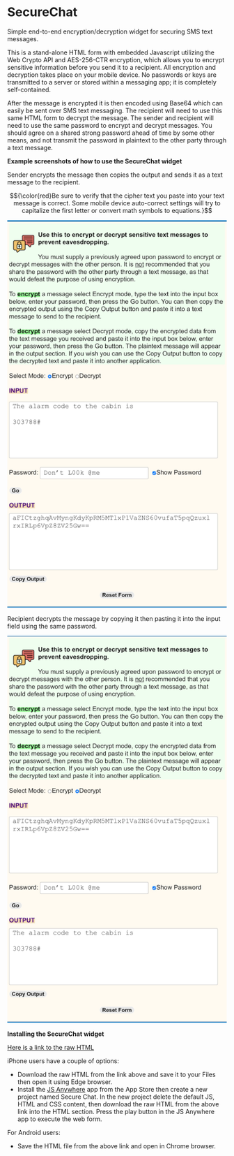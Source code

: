 # SecureChat
Simple end-to-end encryption/decryption widget for securing SMS text messages.

This is a stand-alone HTML form with embedded Javascript utilizing the Web Crypto API and AES-256-CTR encryption, which allows you to encrypt sensitive information before you send it to a recipient.  All encryption and decryption takes place on your mobile device.  No passwords or keys are transmitted to a server or stored within a messaging app; it is completely self-contained.

After the message is encrypted it is then encoded using Base64 which can easily be sent over SMS text messaging.  The recipient will need to use this same HTML form to decrypt the message.  The sender and recipient will need to use the same password to encrypt and decrypt messages.  You should agree on a shared strong password ahead of time by some other means, and not transmit the password in plaintext to the other party through a text message.

**Example screenshots of how to use the SecureChat widget**

Sender encrypts the message then copies the output and sends it as a text message to the recipient.

$${\color{red}Be sure to verify that the cipher text you paste into your text message is correct.  Some mobile device auto-correct settings will try to capitalize the first letter or convert math symbols to equations.}$$

![alt text](https://raw.githubusercontent.com/billchaison/SecureChat/main/e.png)

Recipient decrypts the message by copying it then pasting it into the input field using the same password.

![alt text](https://raw.githubusercontent.com/billchaison/SecureChat/main/d.png)

**Installing the SecureChat widget**

[Here is a link to the raw HTML](https://raw.githubusercontent.com/billchaison/SecureChat/refs/heads/main/secure_chat.html)

iPhone users have a couple of options:

* Download the raw HTML from the link above and save it to your Files then open it using Edge browser.
* Install the [JS Anywhere](https://apps.apple.com/us/app/javascript-anywhere-jsanywhere/id363452277) app from the App Store then create a new project named Secure Chat.  In the new project delete the default JS, HTML and CSS content, then download the raw HTML from the above link into the HTML section.  Press the play button in the JS Anywhere app to execute the web form.

For Android users:

* Save the HTML file from the above link and open in Chrome browser.
